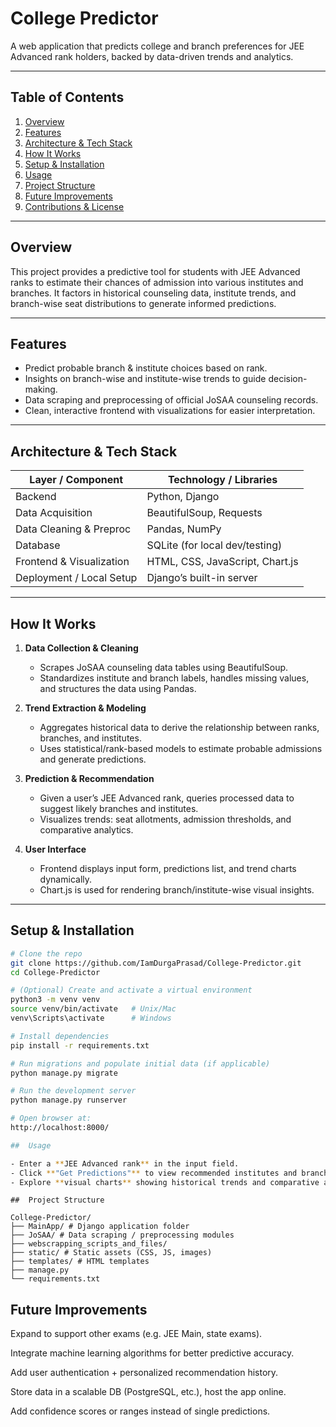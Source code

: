 # College Predictor 

A web application that predicts college and branch preferences for JEE Advanced rank holders, backed by data-driven trends and analytics.

---

##  Table of Contents

1. [Overview](#overview)  
2. [Features](#features)  
3. [Architecture & Tech Stack](#architecture--tech-stack)  
4. [How It Works](#how-it-works)  
5. [Setup & Installation](#setup--installation)  
6. [Usage](#usage)  
7. [Project Structure](#project-structure)  
8. [Future Improvements](#future-improvements)  
9. [Contributions & License](#contributions--license)  

---

## Overview

This project provides a predictive tool for students with JEE Advanced ranks to estimate their chances of admission into various institutes and branches. It factors in historical counseling data, institute trends, and branch-wise seat distributions to generate informed predictions.

---

## Features

- Predict probable branch & institute choices based on rank.  
- Insights on branch-wise and institute-wise trends to guide decision-making.  
- Data scraping and preprocessing of official JoSAA counseling records.  
- Clean, interactive frontend with visualizations for easier interpretation.

---

## Architecture & Tech Stack

| Layer / Component        | Technology / Libraries                      |
|--------------------------|---------------------------------------------|
| Backend                  | Python, Django                              |
| Data Acquisition         | BeautifulSoup, Requests                      |
| Data Cleaning & Preproc  | Pandas, NumPy                               |
| Database                 | SQLite (for local dev/testing)              |
| Frontend & Visualization | HTML, CSS, JavaScript, Chart.js             |
| Deployment / Local Setup | Django’s built-in server                    |

---

## How It Works

1. **Data Collection & Cleaning**  
   - Scrapes JoSAA counseling data tables using BeautifulSoup.  
   - Standardizes institute and branch labels, handles missing values, and structures the data using Pandas.

2. **Trend Extraction & Modeling**  
   - Aggregates historical data to derive the relationship between ranks, branches, and institutes.  
   - Uses statistical/rank-based models to estimate probable admissions and generate predictions.

3. **Prediction & Recommendation**  
   - Given a user’s JEE Advanced rank, queries processed data to suggest likely branches and institutes.  
   - Visualizes trends: seat allotments, admission thresholds, and comparative analytics.

4. **User Interface**  
   - Frontend displays input form, predictions list, and trend charts dynamically.  
   - Chart.js is used for rendering branch/institute-wise visual insights.

---

## Setup & Installation

```bash
# Clone the repo
git clone https://github.com/IamDurgaPrasad/College-Predictor.git
cd College-Predictor

# (Optional) Create and activate a virtual environment
python3 -m venv venv
source venv/bin/activate   # Unix/Mac
venv\Scripts\activate      # Windows

# Install dependencies
pip install -r requirements.txt

# Run migrations and populate initial data (if applicable)
python manage.py migrate

# Run the development server
python manage.py runserver

# Open browser at:
http://localhost:8000/

##  Usage

- Enter a **JEE Advanced rank** in the input field.  
- Click **"Get Predictions"** to view recommended institutes and branches.  
- Explore **visual charts** showing historical trends and comparative analytics.

```

```
##  Project Structure

College-Predictor/
├── MainApp/ # Django application folder
├── JoSAA/ # Data scraping / preprocessing modules
├── webscrapping_scripts_and_files/
├── static/ # Static assets (CSS, JS, images)
├── templates/ # HTML templates
├── manage.py
└── requirements.txt
```

## Future Improvements

Expand to support other exams (e.g. JEE Main, state exams).

Integrate machine learning algorithms for better predictive accuracy.

Add user authentication + personalized recommendation history.

Store data in a scalable DB (PostgreSQL, etc.), host the app online.

Add confidence scores or ranges instead of single predictions.
